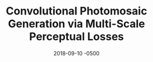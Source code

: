 ---
date: 2018-09-10 -0500
title: Convolutional Photomosaic Generation via Multi-Scale Perceptual Losses
teaser: |
  <iframe src="https://drive.google.com/file/d/1NqgDIVz-uIr1OF2AK07kmvmF07ft35VW/preview" allow="autoplay"></iframe>
authors: [mattie, nariman, marcus, kosta]
venue: ECCV Workshops 2018
links:
  -
    name: Paper
    url: https://openaccess.thecvf.com/content_ECCVW_2018/papers/11131/Tesfaldet_Convolutional_Photomosaic_Generation_via_Multi-Scale_Perceptual_Losses_ECCVW_2018_paper.pdf
  -
    name: Project Page
    url: https://ryersonvisionlab.github.io/perceptual-photomosaic-projpage/
---